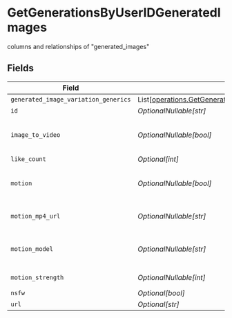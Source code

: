 # GetGenerationsByUserIDGeneratedImages

columns and relationships of "generated_images"


## Fields

| Field                                                                                                                                                    | Type                                                                                                                                                     | Required                                                                                                                                                 | Description                                                                                                                                              |
| -------------------------------------------------------------------------------------------------------------------------------------------------------- | -------------------------------------------------------------------------------------------------------------------------------------------------------- | -------------------------------------------------------------------------------------------------------------------------------------------------------- | -------------------------------------------------------------------------------------------------------------------------------------------------------- |
| `generated_image_variation_generics`                                                                                                                     | List[[operations.GetGenerationsByUserIDGeneratedImageVariationGeneric](../../models/operations/getgenerationsbyuseridgeneratedimagevariationgeneric.md)] | :heavy_minus_sign:                                                                                                                                       | N/A                                                                                                                                                      |
| `id`                                                                                                                                                     | *OptionalNullable[str]*                                                                                                                                  | :heavy_minus_sign:                                                                                                                                       | N/A                                                                                                                                                      |
| `image_to_video`                                                                                                                                         | *OptionalNullable[bool]*                                                                                                                                 | :heavy_minus_sign:                                                                                                                                       | If it is an image to video generation.                                                                                                                   |
| `like_count`                                                                                                                                             | *Optional[int]*                                                                                                                                          | :heavy_minus_sign:                                                                                                                                       | N/A                                                                                                                                                      |
| `motion`                                                                                                                                                 | *OptionalNullable[bool]*                                                                                                                                 | :heavy_minus_sign:                                                                                                                                       | If generation is of motion type.                                                                                                                         |
| `motion_mp4_url`                                                                                                                                         | *OptionalNullable[str]*                                                                                                                                  | :heavy_minus_sign:                                                                                                                                       | The URL of the motion MP4.                                                                                                                               |
| `motion_model`                                                                                                                                           | *OptionalNullable[str]*                                                                                                                                  | :heavy_minus_sign:                                                                                                                                       | The name of the motion model.                                                                                                                            |
| `motion_strength`                                                                                                                                        | *OptionalNullable[int]*                                                                                                                                  | :heavy_minus_sign:                                                                                                                                       | The motion strength.                                                                                                                                     |
| `nsfw`                                                                                                                                                   | *Optional[bool]*                                                                                                                                         | :heavy_minus_sign:                                                                                                                                       | N/A                                                                                                                                                      |
| `url`                                                                                                                                                    | *Optional[str]*                                                                                                                                          | :heavy_minus_sign:                                                                                                                                       | N/A                                                                                                                                                      |